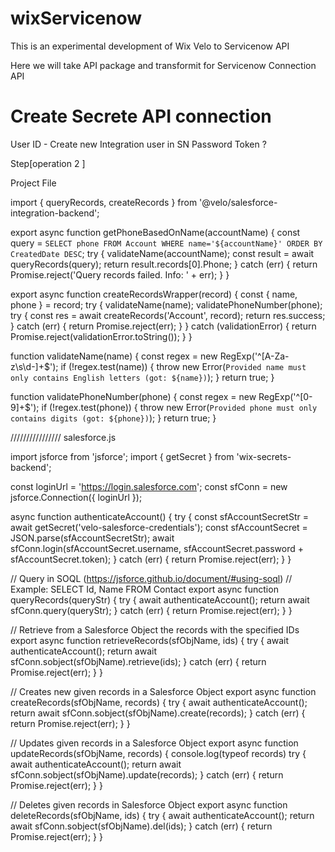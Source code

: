 # wixServicenow
This is an experimental development of Wix Velo to Servicenow API


Here we will take API package and transformit for Servicenow Connection API

# Create Secrete API connection 

User ID - Create new Integration user in SN
Password 
Token ?

Step[operation 2 ]

Project File

import { queryRecords, createRecords } from '@velo/salesforce-integration-backend';

export async function getPhoneBasedOnName(accountName) {
    const query = `SELECT phone FROM Account WHERE name='${accountName}' ORDER BY CreatedDate DESC`;
    try {
        validateName(accountName);
        const result = await queryRecords(query);
        return result.records[0].Phone;
    } catch (err) {
        return Promise.reject('Query records failed. Info: ' + err);
    }
}

export async function createRecordsWrapper(record) {
    const { name, phone } = record;
    try {
        validateName(name);
        validatePhoneNumber(phone);
        try {
            const res = await createRecords('Account', record);
            return res.success;
        } catch (err) {
            return Promise.reject(err);
        }
    } catch (validationError) {
        return Promise.reject(validationError.toString());
    }
}

function validateName(name) {
    const regex = new RegExp('^[A-Za-z\\s\\d-]+$');
    if (!regex.test(name)) {
        throw new Error(`Provided name must only contains English letters (got: ${name})`);
    }
    return true;
}

function validatePhoneNumber(phone) {
    const regex = new RegExp('^[0-9]+$');
    if (!regex.test(phone)) {
        throw new Error(`Provided phone must only contains digits (got: ${phone})`);
    }
    return true;
}



////////////////
salesforce.js

import jsforce from 'jsforce';
import { getSecret } from 'wix-secrets-backend';

const loginUrl = 'https://login.salesforce.com';
const sfConn = new jsforce.Connection({ loginUrl });

async function authenticateAccount() {
    try {
        const sfAccountSecretStr = await getSecret('velo-salesforce-credentials');
        const sfAccountSecret = JSON.parse(sfAccountSecretStr);
        await sfConn.login(sfAccountSecret.username, sfAccountSecret.password + sfAccountSecret.token);
    } catch (err) {
        return Promise.reject(err);
    }
}

// Query in SOQL (https://jsforce.github.io/document/#using-soql)
// Example: SELECT Id, Name FROM Contact
export async function queryRecords(queryStr) {
    try {
        await authenticateAccount();
        return await sfConn.query(queryStr);
    } catch (err) {
        return Promise.reject(err);
    }
}

// Retrieve from a Salesforce Object the records with the specified IDs
export async function retrieveRecords(sfObjName, ids) {
    try {
        await authenticateAccount();
        return await sfConn.sobject(sfObjName).retrieve(ids);
    } catch (err) {
        return Promise.reject(err);
    }
}

// Creates new given records in a Salesforce Object 
export async function createRecords(sfObjName, records) {
    try {
        await authenticateAccount();
        return await sfConn.sobject(sfObjName).create(records);
    } catch (err) {
        return Promise.reject(err);
    }
}

// Updates given records in a Salesforce Object 
export async function updateRecords(sfObjName, records) {
    console.log(typeof records)
    try {
        await authenticateAccount();
        return await sfConn.sobject(sfObjName).update(records);
    } catch (err) {
        return Promise.reject(err);
    }
}

// Deletes given records in Salesforce Object 
export async function deleteRecords(sfObjName, ids) {
    try {
        await authenticateAccount();
        return await sfConn.sobject(sfObjName).del(ids);
    } catch (err) {
        return Promise.reject(err);
    }
}
